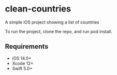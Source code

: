 # clean-countries
A simple iOS project showing a list of countries

To run the project, clone the repo, and run pod install.

## Requirements
- iOS 14.0+
- Xcode 12+
- Swift 5.0+